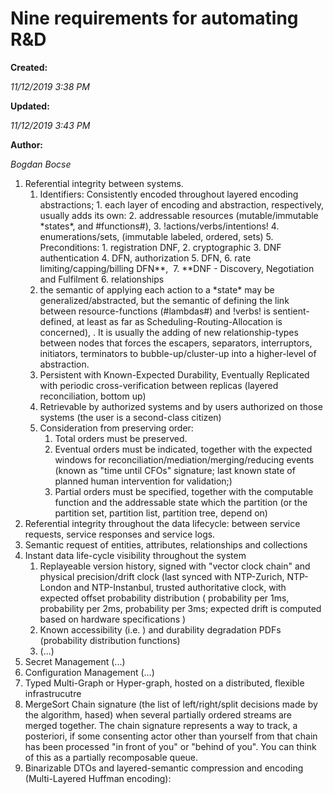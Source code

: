 

Nine requirements for automating R&D
==================================

**Created:**

_11/12/2019 3:38 PM_

**Updated:**

_11/12/2019 3:43 PM_

**Author:**

_Bogdan Bocse_





1.  Referential integrity between systems.
    1.  Identifiers: Consistently encoded throughout layered encoding abstractions;
            1.  each layer of encoding and abstraction, respectively, usually adds its own:
            2.  addressable resources (mutable/immutable \*states\*, and #functions#),
            3.  !actions/verbs/intentions!
            4.  enumerations/sets, (immutable labeled, ordered, sets)
            5.  Preconditions:
                1.  registration DNF,
                2.  cryptographic
                3.  DNF authentication
                4.  DFN, authorization
                5.  DFN,
                6.  rate limiting/capping/billing DFN\*\*, 
                7.  \*\*DNF - Discovery, Negotiation and Fulfilment
            6.  relationships
    2.  the semantic of applying each action to a \*state\* may be generalized/abstracted, but the semantic of defining the link between resource-functions (#lambdas#) and !verbs! is sentient-defined, at least as far as Scheduling-Routing-Allocation is concerned), . It is usually the adding of new relationship-types between nodes that forces the escapers, separators, interruptors, initiators, terminators to bubble-up/cluster-up into a higher-level of abstraction.
    3.  Persistent with Known-Expected Durability, Eventually Replicated with periodic cross-verification between replicas (layered reconciliation, bottom up)
    4.  Retrievable by authorized systems and by users authorized on those systems (the user is a second-class citizen)
    5.  Consideration from preserving order:
        1.  Total orders must be preserved.
        2.  Eventual orders must be indicated, together with the expected windows for reconciliation/mediation/merging/reducing events (known as "time until CFOs" signature; last known state of planned human intervention for validation;)
        3.  Partial orders must be specified, together with the computable function and the addressable state which the partition (or the partition set, partition list, partition tree, depend on)
2.  Referential integrity throughout the data lifecycle: between service requests, service responses and service logs.
3.  Semantic request of entities, attributes, relationships and collections
4.  Instant data life-cycle visibility throughout the system
    1.  Replayeable version history, signed with "vector clock chain" and physical precision/drift clock (last synced with NTP-Zurich, NTP-London and NTP-Instanbul, trusted authoritative clock, with expected offset probability distribution ( probability per 1ms, probability per 2ms, probability per 3ms; expected drift is computed based on hardware specifications )
    2.  Known accessibility (i.e. ) and durability degradation PDFs (probability distribution functions)
    3.  (...)
5.  Secret Management (...)
6.  Configuration Management (...)
7.  Typed Multi-Graph or Hyper-graph, hosted on a distributed, flexible infrastrucutre
8.  MergeSort Chain signature (the list of left/right/split decisions made by the algorithm, hased) when several partially ordered streams are merged together. The chain signature represents a way to track, a posteriori, if some consenting actor other than yourself from that chain has been processed "in front of you" or "behind of you". You can think of this as a partially recomposable queue.
9.  Binarizable DTOs and layered-semantic compression and encoding (Multi-Layered Huffman encoding):



